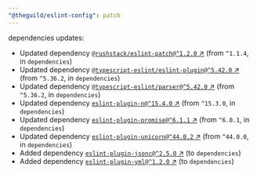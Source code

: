 ```yaml
---
"@theguild/eslint-config": patch
---
```

dependencies updates:
  - Updated dependency [`@rushstack/eslint-patch@^1.2.0` ↗︎](https://www.npmjs.com/package/@rushstack/eslint-patch/v/1.2.0) (from `^1.1.4`, in `dependencies`)
  - Updated dependency [`@typescript-eslint/eslint-plugin@^5.42.0` ↗︎](https://www.npmjs.com/package/@typescript-eslint/eslint-plugin/v/5.42.0) (from `^5.36.2`, in `dependencies`)
  - Updated dependency [`@typescript-eslint/parser@^5.42.0` ↗︎](https://www.npmjs.com/package/@typescript-eslint/parser/v/5.42.0) (from `^5.36.2`, in `dependencies`)
  - Updated dependency [`eslint-plugin-n@^15.4.0` ↗︎](https://www.npmjs.com/package/eslint-plugin-n/v/15.4.0) (from `^15.3.0`, in `dependencies`)
  - Updated dependency [`eslint-plugin-promise@^6.1.1` ↗︎](https://www.npmjs.com/package/eslint-plugin-promise/v/6.1.1) (from `^6.0.1`, in `dependencies`)
  - Updated dependency [`eslint-plugin-unicorn@^44.0.2` ↗︎](https://www.npmjs.com/package/eslint-plugin-unicorn/v/44.0.2) (from `^44.0.0`, in `dependencies`)
  - Added dependency [`eslint-plugin-jsonc@^2.5.0` ↗︎](https://www.npmjs.com/package/eslint-plugin-jsonc/v/2.5.0) (to `dependencies`)
  - Added dependency [`eslint-plugin-yml@^1.2.0` ↗︎](https://www.npmjs.com/package/eslint-plugin-yml/v/1.2.0) (to `dependencies`)
